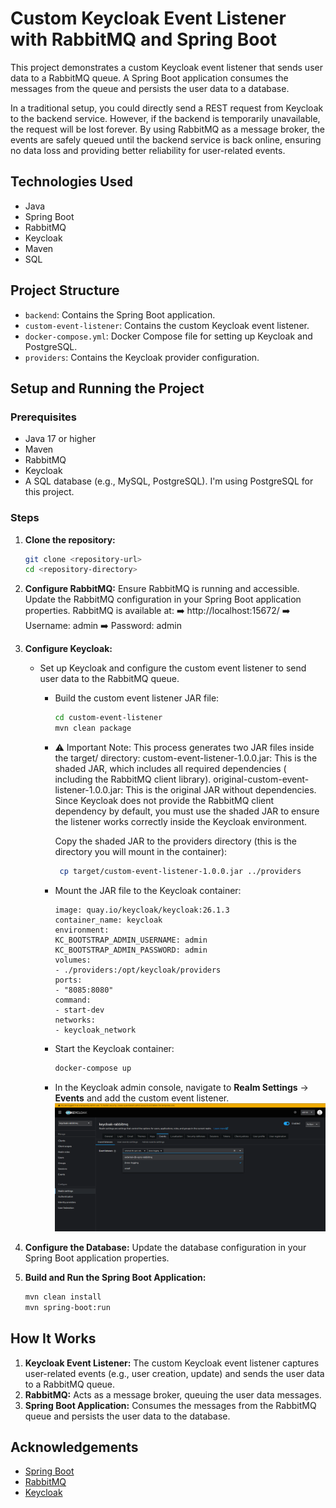 # Custom Keycloak Event Listener with RabbitMQ and Spring Boot

This project demonstrates a custom Keycloak event listener that sends user data to a RabbitMQ queue. A Spring Boot
application consumes the messages from the queue and persists the user data to a database.

In a traditional setup, you could directly send a REST request from Keycloak to the backend service. However, if the
backend is temporarily unavailable, the request will be lost forever. By using RabbitMQ as a message broker,
the events are safely queued until the backend service is back online, ensuring no data loss and providing better
reliability for user-related events.

## Technologies Used

- Java
- Spring Boot
- RabbitMQ
- Keycloak
- Maven
- SQL

## Project Structure

- `backend`: Contains the Spring Boot application.
- `custom-event-listener`: Contains the custom Keycloak event listener.
- `docker-compose.yml`: Docker Compose file for setting up Keycloak and PostgreSQL.
- `providers`: Contains the Keycloak provider configuration.

## Setup and Running the Project

### Prerequisites

- Java 17 or higher
- Maven
- RabbitMQ
- Keycloak
- A SQL database (e.g., MySQL, PostgreSQL). I'm using PostgreSQL for this project.

### Steps

1. **Clone the repository:**
    ```sh
    git clone <repository-url>
    cd <repository-directory>
    ```

2. **Configure RabbitMQ:**
   Ensure RabbitMQ is running and accessible. Update the RabbitMQ configuration in your Spring Boot application
   properties.
   RabbitMQ is available at:
   ➡️ http://localhost:15672/
   ➡️ Username: admin
   ➡️ Password: admin

3. **Configure Keycloak:**
    - Set up Keycloak and configure the custom event listener to send user data to the RabbitMQ queue.
        - Build the custom event listener JAR file:
          ```sh
          cd custom-event-listener
          mvn clean package
          ```
        - ⚠️ Important Note:
          This process generates two JAR files inside the target/ directory:
          custom-event-listener-1.0.0.jar: This is the shaded JAR, which includes all required dependencies (
          including
          the RabbitMQ client library).
          original-custom-event-listener-1.0.0.jar: This is the original JAR without dependencies.
          Since Keycloak does not provide the RabbitMQ client dependency by default, you must use the shaded JAR to
          ensure the listener works correctly inside the Keycloak environment.

          Copy the shaded JAR to the providers directory (this is the directory you will mount in the container):
           ```sh
            cp target/custom-event-listener-1.0.0.jar ../providers
          ```
        - Mount the JAR file to the Keycloak container:
            ```  keycloak:
            image: quay.io/keycloak/keycloak:26.1.3
            container_name: keycloak
            environment:
            KC_BOOTSTRAP_ADMIN_USERNAME: admin
            KC_BOOTSTRAP_ADMIN_PASSWORD: admin
            volumes:
            - ./providers:/opt/keycloak/providers
            ports:
            - "8085:8080"
            command:
            - start-dev
            networks:
            - keycloak_network
            ```
        - Start the Keycloak container:
          ```sh
          docker-compose up
          ```
        - In the Keycloak admin console, navigate to **Realm Settings** -> **Events** and add the custom event listener.
          ![Keycloak Event Listener Configuration](screenshots/keycloak-event-listener-config.png)

4. **Configure the Database:**
   Update the database configuration in your Spring Boot application properties.

5. **Build and Run the Spring Boot Application:**
    ```sh
    mvn clean install
    mvn spring-boot:run
    ```

## How It Works

1. **Keycloak Event Listener:** The custom Keycloak event listener captures user-related events (e.g., user creation,
   update) and sends the user data to a RabbitMQ queue.
2. **RabbitMQ:** Acts as a message broker, queuing the user data messages.
3. **Spring Boot Application:** Consumes the messages from the RabbitMQ queue and persists the user data to the
   database.

## Acknowledgements

- [Spring Boot](https://spring.io/projects/spring-boot)
- [RabbitMQ](https://www.rabbitmq.com/)
- [Keycloak](https://www.keycloak.org/)